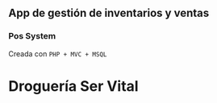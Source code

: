 ## App de gestión de inventarios y ventas

### Pos System

Creada con ```PHP + MVC + MSQL```

# Droguería Ser Vital